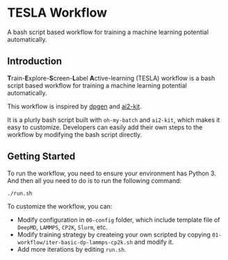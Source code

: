 # TESLA Workflow
A bash script based workflow for training a machine learning potential automatically.

## Introduction
**T**rain-**E**xplore-**S**creen-**L**abel **A**ctive-learning (TESLA) workflow is a bash script based workflow for training a machine learning potential automatically. 

This workflow is inspired by [dpgen](https://github.com/deepmodeling/dpgen) and [ai2-kit](https://github.com/chenggroup/ai2-kit). 

It is  a plurly bash script built with `oh-my-batch` and `ai2-kit`, which makes it easy to customize. 
Developers can easily add their own steps to the workflow by modifying the bash script directly. 

## Getting Started
To run the workflow, you need to ensure your environment has Python 3. And then all you need to do is to run the following command:

```bash
./run.sh
```

To customize the workflow, you can:
* Modify configuration in `00-config` folder, which include template file of `DeepMD`, `LAMMPS`, `CP2K`, `Slurm`, etc.
* Modify training strategy by createing your own scripted by copying `01-workflow/iter-basic-dp-lammps-cp2k.sh` and modify it.
* Add more iterations by editing `run.sh`.
